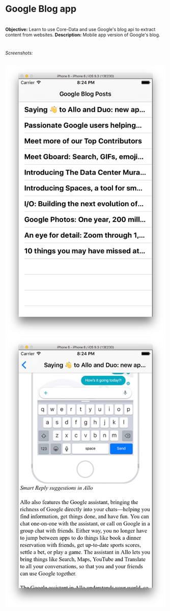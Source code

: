 # Google Blog app
# 
**Objective:** Learn to use Core-Data and use Google's blog api to extract content from websites.
**Description:** Mobile app version of Google's blog.
# 
###### Screenshots:
![default](./DefaultView.png?raw=true "default")
![details](./DetailsView.png?raw=true "details")

